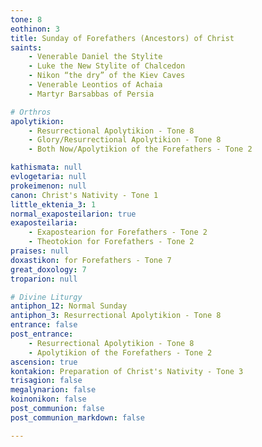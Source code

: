 ```yaml
---
tone: 8
eothinon: 3
title: Sunday of Forefathers (Ancestors) of Christ
saints:
    - Venerable Daniel the Stylite
    - Luke the New Stylite of Chalcedon
    - Nikon “the dry” of the Kiev Caves
    - Venerable Leontios of Achaia
    - Martyr Barsabbas of Persia

# Orthros
apolytikion:
    - Resurrectional Apolytikion - Tone 8
    - Glory/Resurrectional Apolytikion - Tone 8
    - Both Now/Apolytikion of the Forefathers - Tone 2

kathismata: null
evlogetaria: null
prokeimenon: null
canon: Christ's Nativity - Tone 1
little_ektenia_3: 1
normal_exaposteilarion: true
exaposteilaria:
    - Exapostearion for Forefathers - Tone 2
    - Theotokion for Forefathers - Tone 2
praises: null
doxastikon: for Forefathers - Tone 7
great_doxology: 7
troparion: null

# Divine Liturgy
antiphon_12: Normal Sunday
antiphon_3: Resurrectional Apolytikion - Tone 8
entrance: false
post_entrance:
    - Resurrectional Apolytikion - Tone 8
    - Apolytikion of the Forefathers - Tone 2
ascension: true
kontakion: Preparation of Christ's Nativity - Tone 3
trisagion: false
megalynarion: false
koinonikon: false
post_communion: false
post_communion_markdown: false

---
```

